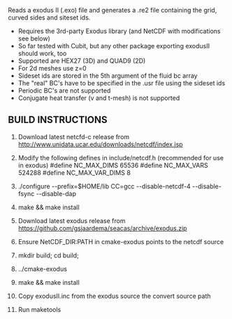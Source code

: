 Reads a exodus II (.exo) file and generates a .re2 file containing the grid,
curved sides and siteset ids. 

   - Requires the 3rd-party Exodus library (and NetCDF with modifications see below) 
   - So far tested with Cubit, but any other package exporting exodusII should work, too
   - Supported are HEX27 (3D) and QUAD9 (2D)
   - For 2d meshes use z=0
   - Sideset ids are stored in the 5th argument of the fluid bc array
   - The "real" BC's have to be specified in the .usr file using the sideset ids 
   - Periodic BC's are not supported
   - Conjugate heat transfer (v and t-mesh) is not supported

## BUILD INSTRUCTIONS
1.  Download latest netcfd-c release from http://www.unidata.ucar.edu/downloads/netcdf/index.jsp
2.  Modify the following defines in include/netcdf.h (recommended for use in exodus)
    #define NC_MAX_DIMS     65536 
    #define NC_MAX_VARS     524288
    #define NC_MAX_VAR_DIMS 8 
3.  ./configure --prefix=$HOME/lib CC=gcc --disable-netcdf-4 --disable-fsync --disable-dap
4.  make && make install


1. Download latest exodus release from https://github.com/gsjaardema/seacas/archive/exodus.zip
3. Ensure NetCDF_DIR:PATH in cmake-exodus points to the netcdf source
4. mkdir build; cd build;
5. ../cmake-exodus  
6. make && make install
7. Copy exodusII.inc from the exodus source the convert source path
8. Run maketools 

